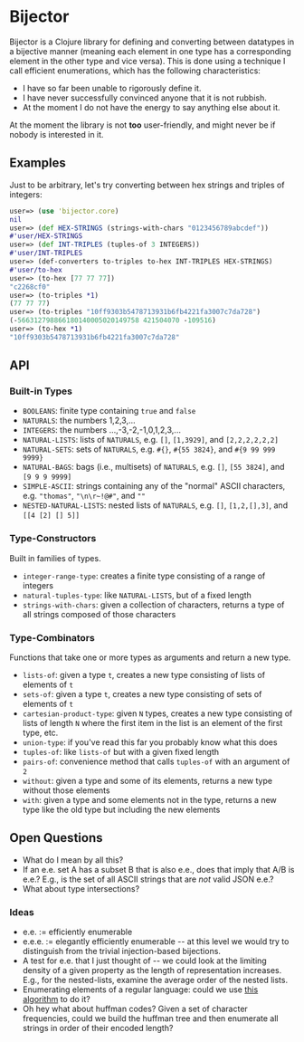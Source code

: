 # Bijector

Bijector is a Clojure library for defining and converting between datatypes
in a bijective manner (meaning each element in one type has a corresponding
element in the other type and vice versa). This is done using a technique
I call efficient enumerations, which has the following characteristics:

* I have so far been unable to rigorously define it.
* I have never successfully convinced anyone that it is not rubbish.
* At the moment I do not have the energy to say anything else about it.

At the moment the library is not __too__ user-friendly, and might never be
if nobody is interested in it.

## Examples

Just to be arbitrary, let's try converting between hex strings and triples of integers:

```clojure
user=> (use 'bijector.core)
nil
user=> (def HEX-STRINGS (strings-with-chars "0123456789abcdef"))
#'user/HEX-STRINGS
user=> (def INT-TRIPLES (tuples-of 3 INTEGERS))
#'user/INT-TRIPLES
user=> (def-converters to-triples to-hex INT-TRIPLES HEX-STRINGS)
#'user/to-hex
user=> (to-hex [77 77 77])
"c2268cf0"
user=> (to-triples *1)
(77 77 77)
user=> (to-triples "10ff9303b5478713931b6fb4221fa3007c7da728")
(-566312798866180140005020149758 421504070 -109516)
user=> (to-hex *1)
"10ff9303b5478713931b6fb4221fa3007c7da728"
```

## API

### Built-in Types

* `BOOLEANS`: finite type containing `true` and `false`
* `NATURALS`: the numbers 1,2,3,...
* `INTEGERS`: the numbers ...,-3,-2,-1,0,1,2,3,...
* `NATURAL-LISTS`: lists of `NATURALS`, e.g. `[]`, `[1,3929]`, and `[2,2,2,2,2,2]`
* `NATURAL-SETS`: sets of `NATURALS`, e.g. `#{}`, `#{55 3824}`, and `#{9 99 999 9999}`
* `NATURAL-BAGS`: bags (i.e., multisets) of `NATURALS`, e.g. `[]`, `[55 3824]`, and `[9 9 9 9999]`
* `SIMPLE-ASCII`: strings containing any of the "normal" ASCII characters, e.g. `"thomas"`, `"\n\r~!@#"`, and `""`
* `NESTED-NATURAL-LISTS`: nested lists of `NATURALS`, e.g. `[]`, `[1,2,[],3]`, and `[[4 [2] [] 5]]`

### Type-Constructors

Built in families of types.

* `integer-range-type`: creates a finite type consisting of a range of integers
* `natural-tuples-type`: like `NATURAL-LISTS`, but of a fixed length
* `strings-with-chars`: given a collection of characters, returns a type of all strings composed of those characters

### Type-Combinators

Functions that take one or more types as arguments and return a new type.

* `lists-of`: given a type `t`, creates a new type consisting of lists of elements of `t`
* `sets-of`: given a type `t`, creates a new type consisting of sets of elements of `t`
* `cartesian-product-type`: given `N` types, creates a new type consisting of lists of length `N`
  where the first item in the list is an element of the first type, etc.
* `union-type`: if you've read this far you probably know what this does
* `tuples-of`: like `lists-of` but with a given fixed length
* `pairs-of`: convenience method that calls `tuples-of` with an argument of `2`
* `without`: given a type and some of its elements, returns a new type without those elements
* `with`: given a type and some elements not in the type, returns a new type like the old type
  but including the new elements

## Open Questions

* What do I mean by all this?
* If an e.e. set A has a subset B that is also e.e., does that
  imply that A/B is e.e.?
  E.g., is the set of all ASCII strings that are _not_ valid JSON
  e.e.?
* What about type intersections?

### Ideas

* e.e. := efficiently enumerable
* e.e.e. := elegantly efficiently enumerable -- at this level we would try to distinguish
  from the trivial injection-based bijections.
* A test for e.e. that I just thought of -- we could look at the limiting density of a given
  property as the length of representation increases. E.g., for the nested-lists, examine the
  average order of the nested lists.
* Enumerating elements of a regular language: could we use [this algorithm](http://cstheory.stackexchange.com/questions/8200/counting-words-accepted-by-a-regular-grammar) to do it?
* Oh hey what about huffman codes? Given a set of character frequencies, could we build the huffman tree and then enumerate all strings in order of their encoded length?